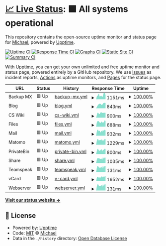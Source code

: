 # [📈 Live Status](https://sysmike.github.io/upptime): <!--live status--> **🟩 All systems operational**

This repository contains the open-source uptime monitor and status page for [Michael](https://sysmike.github.io/upptime), powered by [Upptime](https://github.com/upptime/upptime).

[![Uptime CI](https://github.com/sysmike/upptime/workflows/Uptime%20CI/badge.svg)](https://github.com/sysmike/upptime/actions?query=workflow%3A%22Uptime+CI%22)
[![Response Time CI](https://github.com/sysmike/upptime/workflows/Response%20Time%20CI/badge.svg)](https://github.com/sysmike/upptime/actions?query=workflow%3A%22Response+Time+CI%22)
[![Graphs CI](https://github.com/sysmike/upptime/workflows/Graphs%20CI/badge.svg)](https://github.com/sysmike/upptime/actions?query=workflow%3A%22Graphs+CI%22)
[![Static Site CI](https://github.com/sysmike/upptime/workflows/Static%20Site%20CI/badge.svg)](https://github.com/sysmike/upptime/actions?query=workflow%3A%22Static+Site+CI%22)
[![Summary CI](https://github.com/sysmike/upptime/workflows/Summary%20CI/badge.svg)](https://github.com/sysmike/upptime/actions?query=workflow%3A%22Summary+CI%22)

With [Upptime](https://upptime.js.org), you can get your own unlimited and free uptime monitor and status page, powered entirely by a GitHub repository. We use [Issues](https://github.com/sysmike/upptime/issues) as incident reports, [Actions](https://github.com/sysmike/upptime/actions) as uptime monitors, and [Pages](https://sysmike.github.io/upptime) for the status page.

<!--start: status pages-->
<!-- This summary is generated by Upptime (https://github.com/upptime/upptime) -->
<!-- Do not edit this manually, your changes will be overwritten -->
<!-- prettier-ignore -->
| URL | Status | History | Response Time | Uptime |
| --- | ------ | ------- | ------------- | ------ |
| <img alt="" src="https://icons.duckduckgo.com/ip3/null.ico" height="13"> Backup MX | 🟩 Up | [backup-mx.yml](https://github.com/sysmike/upptime/commits/HEAD/history/backup-mx.yml) | <details><summary><img alt="Response time graph" src="./graphs/backup-mx/response-time-week.png" height="20"> 1151ms</summary><br><a href="https://sysmike.github.io/upptime/history/backup-mx"><img alt="Response time 830" src="https://img.shields.io/endpoint?url=https%3A%2F%2Fraw.githubusercontent.com%2Fsysmike%2Fupptime%2FHEAD%2Fapi%2Fbackup-mx%2Fresponse-time.json"></a><br><a href="https://sysmike.github.io/upptime/history/backup-mx"><img alt="24-hour response time 1159" src="https://img.shields.io/endpoint?url=https%3A%2F%2Fraw.githubusercontent.com%2Fsysmike%2Fupptime%2FHEAD%2Fapi%2Fbackup-mx%2Fresponse-time-day.json"></a><br><a href="https://sysmike.github.io/upptime/history/backup-mx"><img alt="7-day response time 1151" src="https://img.shields.io/endpoint?url=https%3A%2F%2Fraw.githubusercontent.com%2Fsysmike%2Fupptime%2FHEAD%2Fapi%2Fbackup-mx%2Fresponse-time-week.json"></a><br><a href="https://sysmike.github.io/upptime/history/backup-mx"><img alt="30-day response time 1188" src="https://img.shields.io/endpoint?url=https%3A%2F%2Fraw.githubusercontent.com%2Fsysmike%2Fupptime%2FHEAD%2Fapi%2Fbackup-mx%2Fresponse-time-month.json"></a><br><a href="https://sysmike.github.io/upptime/history/backup-mx"><img alt="1-year response time 855" src="https://img.shields.io/endpoint?url=https%3A%2F%2Fraw.githubusercontent.com%2Fsysmike%2Fupptime%2FHEAD%2Fapi%2Fbackup-mx%2Fresponse-time-year.json"></a></details> | <details><summary><a href="https://sysmike.github.io/upptime/history/backup-mx">100.00%</a></summary><a href="https://sysmike.github.io/upptime/history/backup-mx"><img alt="All-time uptime 100.00%" src="https://img.shields.io/endpoint?url=https%3A%2F%2Fraw.githubusercontent.com%2Fsysmike%2Fupptime%2FHEAD%2Fapi%2Fbackup-mx%2Fuptime.json"></a><br><a href="https://sysmike.github.io/upptime/history/backup-mx"><img alt="24-hour uptime 100.00%" src="https://img.shields.io/endpoint?url=https%3A%2F%2Fraw.githubusercontent.com%2Fsysmike%2Fupptime%2FHEAD%2Fapi%2Fbackup-mx%2Fuptime-day.json"></a><br><a href="https://sysmike.github.io/upptime/history/backup-mx"><img alt="7-day uptime 100.00%" src="https://img.shields.io/endpoint?url=https%3A%2F%2Fraw.githubusercontent.com%2Fsysmike%2Fupptime%2FHEAD%2Fapi%2Fbackup-mx%2Fuptime-week.json"></a><br><a href="https://sysmike.github.io/upptime/history/backup-mx"><img alt="30-day uptime 100.00%" src="https://img.shields.io/endpoint?url=https%3A%2F%2Fraw.githubusercontent.com%2Fsysmike%2Fupptime%2FHEAD%2Fapi%2Fbackup-mx%2Fuptime-month.json"></a><br><a href="https://sysmike.github.io/upptime/history/backup-mx"><img alt="1-year uptime 100.00%" src="https://img.shields.io/endpoint?url=https%3A%2F%2Fraw.githubusercontent.com%2Fsysmike%2Fupptime%2FHEAD%2Fapi%2Fbackup-mx%2Fuptime-year.json"></a></details>
| <img alt="" src="https://icons.duckduckgo.com/ip3/null.ico" height="13"> Blog | 🟩 Up | [blog.yml](https://github.com/sysmike/upptime/commits/HEAD/history/blog.yml) | <details><summary><img alt="Response time graph" src="./graphs/blog/response-time-week.png" height="20"> 843ms</summary><br><a href="https://sysmike.github.io/upptime/history/blog"><img alt="Response time 843" src="https://img.shields.io/endpoint?url=https%3A%2F%2Fraw.githubusercontent.com%2Fsysmike%2Fupptime%2FHEAD%2Fapi%2Fblog%2Fresponse-time.json"></a><br><a href="https://sysmike.github.io/upptime/history/blog"><img alt="24-hour response time 1036" src="https://img.shields.io/endpoint?url=https%3A%2F%2Fraw.githubusercontent.com%2Fsysmike%2Fupptime%2FHEAD%2Fapi%2Fblog%2Fresponse-time-day.json"></a><br><a href="https://sysmike.github.io/upptime/history/blog"><img alt="7-day response time 843" src="https://img.shields.io/endpoint?url=https%3A%2F%2Fraw.githubusercontent.com%2Fsysmike%2Fupptime%2FHEAD%2Fapi%2Fblog%2Fresponse-time-week.json"></a><br><a href="https://sysmike.github.io/upptime/history/blog"><img alt="30-day response time 843" src="https://img.shields.io/endpoint?url=https%3A%2F%2Fraw.githubusercontent.com%2Fsysmike%2Fupptime%2FHEAD%2Fapi%2Fblog%2Fresponse-time-month.json"></a><br><a href="https://sysmike.github.io/upptime/history/blog"><img alt="1-year response time 843" src="https://img.shields.io/endpoint?url=https%3A%2F%2Fraw.githubusercontent.com%2Fsysmike%2Fupptime%2FHEAD%2Fapi%2Fblog%2Fresponse-time-year.json"></a></details> | <details><summary><a href="https://sysmike.github.io/upptime/history/blog">100.00%</a></summary><a href="https://sysmike.github.io/upptime/history/blog"><img alt="All-time uptime 100.00%" src="https://img.shields.io/endpoint?url=https%3A%2F%2Fraw.githubusercontent.com%2Fsysmike%2Fupptime%2FHEAD%2Fapi%2Fblog%2Fuptime.json"></a><br><a href="https://sysmike.github.io/upptime/history/blog"><img alt="24-hour uptime 100.00%" src="https://img.shields.io/endpoint?url=https%3A%2F%2Fraw.githubusercontent.com%2Fsysmike%2Fupptime%2FHEAD%2Fapi%2Fblog%2Fuptime-day.json"></a><br><a href="https://sysmike.github.io/upptime/history/blog"><img alt="7-day uptime 100.00%" src="https://img.shields.io/endpoint?url=https%3A%2F%2Fraw.githubusercontent.com%2Fsysmike%2Fupptime%2FHEAD%2Fapi%2Fblog%2Fuptime-week.json"></a><br><a href="https://sysmike.github.io/upptime/history/blog"><img alt="30-day uptime 100.00%" src="https://img.shields.io/endpoint?url=https%3A%2F%2Fraw.githubusercontent.com%2Fsysmike%2Fupptime%2FHEAD%2Fapi%2Fblog%2Fuptime-month.json"></a><br><a href="https://sysmike.github.io/upptime/history/blog"><img alt="1-year uptime 100.00%" src="https://img.shields.io/endpoint?url=https%3A%2F%2Fraw.githubusercontent.com%2Fsysmike%2Fupptime%2FHEAD%2Fapi%2Fblog%2Fuptime-year.json"></a></details>
| <img alt="" src="https://icons.duckduckgo.com/ip3/null.ico" height="13"> CS Wiki | 🟩 Up | [cs-wiki.yml](https://github.com/sysmike/upptime/commits/HEAD/history/cs-wiki.yml) | <details><summary><img alt="Response time graph" src="./graphs/cs-wiki/response-time-week.png" height="20"> 900ms</summary><br><a href="https://sysmike.github.io/upptime/history/cs-wiki"><img alt="Response time 900" src="https://img.shields.io/endpoint?url=https%3A%2F%2Fraw.githubusercontent.com%2Fsysmike%2Fupptime%2FHEAD%2Fapi%2Fcs-wiki%2Fresponse-time.json"></a><br><a href="https://sysmike.github.io/upptime/history/cs-wiki"><img alt="24-hour response time 937" src="https://img.shields.io/endpoint?url=https%3A%2F%2Fraw.githubusercontent.com%2Fsysmike%2Fupptime%2FHEAD%2Fapi%2Fcs-wiki%2Fresponse-time-day.json"></a><br><a href="https://sysmike.github.io/upptime/history/cs-wiki"><img alt="7-day response time 900" src="https://img.shields.io/endpoint?url=https%3A%2F%2Fraw.githubusercontent.com%2Fsysmike%2Fupptime%2FHEAD%2Fapi%2Fcs-wiki%2Fresponse-time-week.json"></a><br><a href="https://sysmike.github.io/upptime/history/cs-wiki"><img alt="30-day response time 900" src="https://img.shields.io/endpoint?url=https%3A%2F%2Fraw.githubusercontent.com%2Fsysmike%2Fupptime%2FHEAD%2Fapi%2Fcs-wiki%2Fresponse-time-month.json"></a><br><a href="https://sysmike.github.io/upptime/history/cs-wiki"><img alt="1-year response time 900" src="https://img.shields.io/endpoint?url=https%3A%2F%2Fraw.githubusercontent.com%2Fsysmike%2Fupptime%2FHEAD%2Fapi%2Fcs-wiki%2Fresponse-time-year.json"></a></details> | <details><summary><a href="https://sysmike.github.io/upptime/history/cs-wiki">100.00%</a></summary><a href="https://sysmike.github.io/upptime/history/cs-wiki"><img alt="All-time uptime 100.00%" src="https://img.shields.io/endpoint?url=https%3A%2F%2Fraw.githubusercontent.com%2Fsysmike%2Fupptime%2FHEAD%2Fapi%2Fcs-wiki%2Fuptime.json"></a><br><a href="https://sysmike.github.io/upptime/history/cs-wiki"><img alt="24-hour uptime 100.00%" src="https://img.shields.io/endpoint?url=https%3A%2F%2Fraw.githubusercontent.com%2Fsysmike%2Fupptime%2FHEAD%2Fapi%2Fcs-wiki%2Fuptime-day.json"></a><br><a href="https://sysmike.github.io/upptime/history/cs-wiki"><img alt="7-day uptime 100.00%" src="https://img.shields.io/endpoint?url=https%3A%2F%2Fraw.githubusercontent.com%2Fsysmike%2Fupptime%2FHEAD%2Fapi%2Fcs-wiki%2Fuptime-week.json"></a><br><a href="https://sysmike.github.io/upptime/history/cs-wiki"><img alt="30-day uptime 100.00%" src="https://img.shields.io/endpoint?url=https%3A%2F%2Fraw.githubusercontent.com%2Fsysmike%2Fupptime%2FHEAD%2Fapi%2Fcs-wiki%2Fuptime-month.json"></a><br><a href="https://sysmike.github.io/upptime/history/cs-wiki"><img alt="1-year uptime 100.00%" src="https://img.shields.io/endpoint?url=https%3A%2F%2Fraw.githubusercontent.com%2Fsysmike%2Fupptime%2FHEAD%2Fapi%2Fcs-wiki%2Fuptime-year.json"></a></details>
| <img alt="" src="https://icons.duckduckgo.com/ip3/null.ico" height="13"> Files | 🟩 Up | [files.yml](https://github.com/sysmike/upptime/commits/HEAD/history/files.yml) | <details><summary><img alt="Response time graph" src="./graphs/files/response-time-week.png" height="20"> 688ms</summary><br><a href="https://sysmike.github.io/upptime/history/files"><img alt="Response time 590" src="https://img.shields.io/endpoint?url=https%3A%2F%2Fraw.githubusercontent.com%2Fsysmike%2Fupptime%2FHEAD%2Fapi%2Ffiles%2Fresponse-time.json"></a><br><a href="https://sysmike.github.io/upptime/history/files"><img alt="24-hour response time 797" src="https://img.shields.io/endpoint?url=https%3A%2F%2Fraw.githubusercontent.com%2Fsysmike%2Fupptime%2FHEAD%2Fapi%2Ffiles%2Fresponse-time-day.json"></a><br><a href="https://sysmike.github.io/upptime/history/files"><img alt="7-day response time 688" src="https://img.shields.io/endpoint?url=https%3A%2F%2Fraw.githubusercontent.com%2Fsysmike%2Fupptime%2FHEAD%2Fapi%2Ffiles%2Fresponse-time-week.json"></a><br><a href="https://sysmike.github.io/upptime/history/files"><img alt="30-day response time 679" src="https://img.shields.io/endpoint?url=https%3A%2F%2Fraw.githubusercontent.com%2Fsysmike%2Fupptime%2FHEAD%2Fapi%2Ffiles%2Fresponse-time-month.json"></a><br><a href="https://sysmike.github.io/upptime/history/files"><img alt="1-year response time 596" src="https://img.shields.io/endpoint?url=https%3A%2F%2Fraw.githubusercontent.com%2Fsysmike%2Fupptime%2FHEAD%2Fapi%2Ffiles%2Fresponse-time-year.json"></a></details> | <details><summary><a href="https://sysmike.github.io/upptime/history/files">100.00%</a></summary><a href="https://sysmike.github.io/upptime/history/files"><img alt="All-time uptime 100.00%" src="https://img.shields.io/endpoint?url=https%3A%2F%2Fraw.githubusercontent.com%2Fsysmike%2Fupptime%2FHEAD%2Fapi%2Ffiles%2Fuptime.json"></a><br><a href="https://sysmike.github.io/upptime/history/files"><img alt="24-hour uptime 100.00%" src="https://img.shields.io/endpoint?url=https%3A%2F%2Fraw.githubusercontent.com%2Fsysmike%2Fupptime%2FHEAD%2Fapi%2Ffiles%2Fuptime-day.json"></a><br><a href="https://sysmike.github.io/upptime/history/files"><img alt="7-day uptime 100.00%" src="https://img.shields.io/endpoint?url=https%3A%2F%2Fraw.githubusercontent.com%2Fsysmike%2Fupptime%2FHEAD%2Fapi%2Ffiles%2Fuptime-week.json"></a><br><a href="https://sysmike.github.io/upptime/history/files"><img alt="30-day uptime 100.00%" src="https://img.shields.io/endpoint?url=https%3A%2F%2Fraw.githubusercontent.com%2Fsysmike%2Fupptime%2FHEAD%2Fapi%2Ffiles%2Fuptime-month.json"></a><br><a href="https://sysmike.github.io/upptime/history/files"><img alt="1-year uptime 100.00%" src="https://img.shields.io/endpoint?url=https%3A%2F%2Fraw.githubusercontent.com%2Fsysmike%2Fupptime%2FHEAD%2Fapi%2Ffiles%2Fuptime-year.json"></a></details>
| <img alt="" src="https://icons.duckduckgo.com/ip3/null.ico" height="13"> Mail | 🟩 Up | [mail.yml](https://github.com/sysmike/upptime/commits/HEAD/history/mail.yml) | <details><summary><img alt="Response time graph" src="./graphs/mail/response-time-week.png" height="20"> 932ms</summary><br><a href="https://sysmike.github.io/upptime/history/mail"><img alt="Response time 813" src="https://img.shields.io/endpoint?url=https%3A%2F%2Fraw.githubusercontent.com%2Fsysmike%2Fupptime%2FHEAD%2Fapi%2Fmail%2Fresponse-time.json"></a><br><a href="https://sysmike.github.io/upptime/history/mail"><img alt="24-hour response time 986" src="https://img.shields.io/endpoint?url=https%3A%2F%2Fraw.githubusercontent.com%2Fsysmike%2Fupptime%2FHEAD%2Fapi%2Fmail%2Fresponse-time-day.json"></a><br><a href="https://sysmike.github.io/upptime/history/mail"><img alt="7-day response time 932" src="https://img.shields.io/endpoint?url=https%3A%2F%2Fraw.githubusercontent.com%2Fsysmike%2Fupptime%2FHEAD%2Fapi%2Fmail%2Fresponse-time-week.json"></a><br><a href="https://sysmike.github.io/upptime/history/mail"><img alt="30-day response time 956" src="https://img.shields.io/endpoint?url=https%3A%2F%2Fraw.githubusercontent.com%2Fsysmike%2Fupptime%2FHEAD%2Fapi%2Fmail%2Fresponse-time-month.json"></a><br><a href="https://sysmike.github.io/upptime/history/mail"><img alt="1-year response time 811" src="https://img.shields.io/endpoint?url=https%3A%2F%2Fraw.githubusercontent.com%2Fsysmike%2Fupptime%2FHEAD%2Fapi%2Fmail%2Fresponse-time-year.json"></a></details> | <details><summary><a href="https://sysmike.github.io/upptime/history/mail">100.00%</a></summary><a href="https://sysmike.github.io/upptime/history/mail"><img alt="All-time uptime 99.99%" src="https://img.shields.io/endpoint?url=https%3A%2F%2Fraw.githubusercontent.com%2Fsysmike%2Fupptime%2FHEAD%2Fapi%2Fmail%2Fuptime.json"></a><br><a href="https://sysmike.github.io/upptime/history/mail"><img alt="24-hour uptime 100.00%" src="https://img.shields.io/endpoint?url=https%3A%2F%2Fraw.githubusercontent.com%2Fsysmike%2Fupptime%2FHEAD%2Fapi%2Fmail%2Fuptime-day.json"></a><br><a href="https://sysmike.github.io/upptime/history/mail"><img alt="7-day uptime 100.00%" src="https://img.shields.io/endpoint?url=https%3A%2F%2Fraw.githubusercontent.com%2Fsysmike%2Fupptime%2FHEAD%2Fapi%2Fmail%2Fuptime-week.json"></a><br><a href="https://sysmike.github.io/upptime/history/mail"><img alt="30-day uptime 100.00%" src="https://img.shields.io/endpoint?url=https%3A%2F%2Fraw.githubusercontent.com%2Fsysmike%2Fupptime%2FHEAD%2Fapi%2Fmail%2Fuptime-month.json"></a><br><a href="https://sysmike.github.io/upptime/history/mail"><img alt="1-year uptime 99.98%" src="https://img.shields.io/endpoint?url=https%3A%2F%2Fraw.githubusercontent.com%2Fsysmike%2Fupptime%2FHEAD%2Fapi%2Fmail%2Fuptime-year.json"></a></details>
| <img alt="" src="https://icons.duckduckgo.com/ip3/null.ico" height="13"> Matomo | 🟩 Up | [matomo.yml](https://github.com/sysmike/upptime/commits/HEAD/history/matomo.yml) | <details><summary><img alt="Response time graph" src="./graphs/matomo/response-time-week.png" height="20"> 1229ms</summary><br><a href="https://sysmike.github.io/upptime/history/matomo"><img alt="Response time 1143" src="https://img.shields.io/endpoint?url=https%3A%2F%2Fraw.githubusercontent.com%2Fsysmike%2Fupptime%2FHEAD%2Fapi%2Fmatomo%2Fresponse-time.json"></a><br><a href="https://sysmike.github.io/upptime/history/matomo"><img alt="24-hour response time 1425" src="https://img.shields.io/endpoint?url=https%3A%2F%2Fraw.githubusercontent.com%2Fsysmike%2Fupptime%2FHEAD%2Fapi%2Fmatomo%2Fresponse-time-day.json"></a><br><a href="https://sysmike.github.io/upptime/history/matomo"><img alt="7-day response time 1229" src="https://img.shields.io/endpoint?url=https%3A%2F%2Fraw.githubusercontent.com%2Fsysmike%2Fupptime%2FHEAD%2Fapi%2Fmatomo%2Fresponse-time-week.json"></a><br><a href="https://sysmike.github.io/upptime/history/matomo"><img alt="30-day response time 1409" src="https://img.shields.io/endpoint?url=https%3A%2F%2Fraw.githubusercontent.com%2Fsysmike%2Fupptime%2FHEAD%2Fapi%2Fmatomo%2Fresponse-time-month.json"></a><br><a href="https://sysmike.github.io/upptime/history/matomo"><img alt="1-year response time 1152" src="https://img.shields.io/endpoint?url=https%3A%2F%2Fraw.githubusercontent.com%2Fsysmike%2Fupptime%2FHEAD%2Fapi%2Fmatomo%2Fresponse-time-year.json"></a></details> | <details><summary><a href="https://sysmike.github.io/upptime/history/matomo">100.00%</a></summary><a href="https://sysmike.github.io/upptime/history/matomo"><img alt="All-time uptime 99.94%" src="https://img.shields.io/endpoint?url=https%3A%2F%2Fraw.githubusercontent.com%2Fsysmike%2Fupptime%2FHEAD%2Fapi%2Fmatomo%2Fuptime.json"></a><br><a href="https://sysmike.github.io/upptime/history/matomo"><img alt="24-hour uptime 100.00%" src="https://img.shields.io/endpoint?url=https%3A%2F%2Fraw.githubusercontent.com%2Fsysmike%2Fupptime%2FHEAD%2Fapi%2Fmatomo%2Fuptime-day.json"></a><br><a href="https://sysmike.github.io/upptime/history/matomo"><img alt="7-day uptime 100.00%" src="https://img.shields.io/endpoint?url=https%3A%2F%2Fraw.githubusercontent.com%2Fsysmike%2Fupptime%2FHEAD%2Fapi%2Fmatomo%2Fuptime-week.json"></a><br><a href="https://sysmike.github.io/upptime/history/matomo"><img alt="30-day uptime 100.00%" src="https://img.shields.io/endpoint?url=https%3A%2F%2Fraw.githubusercontent.com%2Fsysmike%2Fupptime%2FHEAD%2Fapi%2Fmatomo%2Fuptime-month.json"></a><br><a href="https://sysmike.github.io/upptime/history/matomo"><img alt="1-year uptime 100.00%" src="https://img.shields.io/endpoint?url=https%3A%2F%2Fraw.githubusercontent.com%2Fsysmike%2Fupptime%2FHEAD%2Fapi%2Fmatomo%2Fuptime-year.json"></a></details>
| <img alt="" src="https://icons.duckduckgo.com/ip3/null.ico" height="13"> PrivateBin | 🟩 Up | [private-bin.yml](https://github.com/sysmike/upptime/commits/HEAD/history/private-bin.yml) | <details><summary><img alt="Response time graph" src="./graphs/private-bin/response-time-week.png" height="20"> 800ms</summary><br><a href="https://sysmike.github.io/upptime/history/private-bin"><img alt="Response time 698" src="https://img.shields.io/endpoint?url=https%3A%2F%2Fraw.githubusercontent.com%2Fsysmike%2Fupptime%2FHEAD%2Fapi%2Fprivate-bin%2Fresponse-time.json"></a><br><a href="https://sysmike.github.io/upptime/history/private-bin"><img alt="24-hour response time 962" src="https://img.shields.io/endpoint?url=https%3A%2F%2Fraw.githubusercontent.com%2Fsysmike%2Fupptime%2FHEAD%2Fapi%2Fprivate-bin%2Fresponse-time-day.json"></a><br><a href="https://sysmike.github.io/upptime/history/private-bin"><img alt="7-day response time 800" src="https://img.shields.io/endpoint?url=https%3A%2F%2Fraw.githubusercontent.com%2Fsysmike%2Fupptime%2FHEAD%2Fapi%2Fprivate-bin%2Fresponse-time-week.json"></a><br><a href="https://sysmike.github.io/upptime/history/private-bin"><img alt="30-day response time 792" src="https://img.shields.io/endpoint?url=https%3A%2F%2Fraw.githubusercontent.com%2Fsysmike%2Fupptime%2FHEAD%2Fapi%2Fprivate-bin%2Fresponse-time-month.json"></a><br><a href="https://sysmike.github.io/upptime/history/private-bin"><img alt="1-year response time 705" src="https://img.shields.io/endpoint?url=https%3A%2F%2Fraw.githubusercontent.com%2Fsysmike%2Fupptime%2FHEAD%2Fapi%2Fprivate-bin%2Fresponse-time-year.json"></a></details> | <details><summary><a href="https://sysmike.github.io/upptime/history/private-bin">100.00%</a></summary><a href="https://sysmike.github.io/upptime/history/private-bin"><img alt="All-time uptime 99.94%" src="https://img.shields.io/endpoint?url=https%3A%2F%2Fraw.githubusercontent.com%2Fsysmike%2Fupptime%2FHEAD%2Fapi%2Fprivate-bin%2Fuptime.json"></a><br><a href="https://sysmike.github.io/upptime/history/private-bin"><img alt="24-hour uptime 100.00%" src="https://img.shields.io/endpoint?url=https%3A%2F%2Fraw.githubusercontent.com%2Fsysmike%2Fupptime%2FHEAD%2Fapi%2Fprivate-bin%2Fuptime-day.json"></a><br><a href="https://sysmike.github.io/upptime/history/private-bin"><img alt="7-day uptime 100.00%" src="https://img.shields.io/endpoint?url=https%3A%2F%2Fraw.githubusercontent.com%2Fsysmike%2Fupptime%2FHEAD%2Fapi%2Fprivate-bin%2Fuptime-week.json"></a><br><a href="https://sysmike.github.io/upptime/history/private-bin"><img alt="30-day uptime 100.00%" src="https://img.shields.io/endpoint?url=https%3A%2F%2Fraw.githubusercontent.com%2Fsysmike%2Fupptime%2FHEAD%2Fapi%2Fprivate-bin%2Fuptime-month.json"></a><br><a href="https://sysmike.github.io/upptime/history/private-bin"><img alt="1-year uptime 100.00%" src="https://img.shields.io/endpoint?url=https%3A%2F%2Fraw.githubusercontent.com%2Fsysmike%2Fupptime%2FHEAD%2Fapi%2Fprivate-bin%2Fuptime-year.json"></a></details>
| <img alt="" src="https://icons.duckduckgo.com/ip3/null.ico" height="13"> Share | 🟩 Up | [share.yml](https://github.com/sysmike/upptime/commits/HEAD/history/share.yml) | <details><summary><img alt="Response time graph" src="./graphs/share/response-time-week.png" height="20"> 1035ms</summary><br><a href="https://sysmike.github.io/upptime/history/share"><img alt="Response time 873" src="https://img.shields.io/endpoint?url=https%3A%2F%2Fraw.githubusercontent.com%2Fsysmike%2Fupptime%2FHEAD%2Fapi%2Fshare%2Fresponse-time.json"></a><br><a href="https://sysmike.github.io/upptime/history/share"><img alt="24-hour response time 1198" src="https://img.shields.io/endpoint?url=https%3A%2F%2Fraw.githubusercontent.com%2Fsysmike%2Fupptime%2FHEAD%2Fapi%2Fshare%2Fresponse-time-day.json"></a><br><a href="https://sysmike.github.io/upptime/history/share"><img alt="7-day response time 1035" src="https://img.shields.io/endpoint?url=https%3A%2F%2Fraw.githubusercontent.com%2Fsysmike%2Fupptime%2FHEAD%2Fapi%2Fshare%2Fresponse-time-week.json"></a><br><a href="https://sysmike.github.io/upptime/history/share"><img alt="30-day response time 982" src="https://img.shields.io/endpoint?url=https%3A%2F%2Fraw.githubusercontent.com%2Fsysmike%2Fupptime%2FHEAD%2Fapi%2Fshare%2Fresponse-time-month.json"></a><br><a href="https://sysmike.github.io/upptime/history/share"><img alt="1-year response time 887" src="https://img.shields.io/endpoint?url=https%3A%2F%2Fraw.githubusercontent.com%2Fsysmike%2Fupptime%2FHEAD%2Fapi%2Fshare%2Fresponse-time-year.json"></a></details> | <details><summary><a href="https://sysmike.github.io/upptime/history/share">100.00%</a></summary><a href="https://sysmike.github.io/upptime/history/share"><img alt="All-time uptime 99.94%" src="https://img.shields.io/endpoint?url=https%3A%2F%2Fraw.githubusercontent.com%2Fsysmike%2Fupptime%2FHEAD%2Fapi%2Fshare%2Fuptime.json"></a><br><a href="https://sysmike.github.io/upptime/history/share"><img alt="24-hour uptime 100.00%" src="https://img.shields.io/endpoint?url=https%3A%2F%2Fraw.githubusercontent.com%2Fsysmike%2Fupptime%2FHEAD%2Fapi%2Fshare%2Fuptime-day.json"></a><br><a href="https://sysmike.github.io/upptime/history/share"><img alt="7-day uptime 100.00%" src="https://img.shields.io/endpoint?url=https%3A%2F%2Fraw.githubusercontent.com%2Fsysmike%2Fupptime%2FHEAD%2Fapi%2Fshare%2Fuptime-week.json"></a><br><a href="https://sysmike.github.io/upptime/history/share"><img alt="30-day uptime 100.00%" src="https://img.shields.io/endpoint?url=https%3A%2F%2Fraw.githubusercontent.com%2Fsysmike%2Fupptime%2FHEAD%2Fapi%2Fshare%2Fuptime-month.json"></a><br><a href="https://sysmike.github.io/upptime/history/share"><img alt="1-year uptime 100.00%" src="https://img.shields.io/endpoint?url=https%3A%2F%2Fraw.githubusercontent.com%2Fsysmike%2Fupptime%2FHEAD%2Fapi%2Fshare%2Fuptime-year.json"></a></details>
| <img alt="" src="https://icons.duckduckgo.com/ip3/null.ico" height="13"> Teamspeak | 🟩 Up | [teamspeak.yml](https://github.com/sysmike/upptime/commits/HEAD/history/teamspeak.yml) | <details><summary><img alt="Response time graph" src="./graphs/teamspeak/response-time-week.png" height="20"> 131ms</summary><br><a href="https://sysmike.github.io/upptime/history/teamspeak"><img alt="Response time 115" src="https://img.shields.io/endpoint?url=https%3A%2F%2Fraw.githubusercontent.com%2Fsysmike%2Fupptime%2FHEAD%2Fapi%2Fteamspeak%2Fresponse-time.json"></a><br><a href="https://sysmike.github.io/upptime/history/teamspeak"><img alt="24-hour response time 154" src="https://img.shields.io/endpoint?url=https%3A%2F%2Fraw.githubusercontent.com%2Fsysmike%2Fupptime%2FHEAD%2Fapi%2Fteamspeak%2Fresponse-time-day.json"></a><br><a href="https://sysmike.github.io/upptime/history/teamspeak"><img alt="7-day response time 131" src="https://img.shields.io/endpoint?url=https%3A%2F%2Fraw.githubusercontent.com%2Fsysmike%2Fupptime%2FHEAD%2Fapi%2Fteamspeak%2Fresponse-time-week.json"></a><br><a href="https://sysmike.github.io/upptime/history/teamspeak"><img alt="30-day response time 127" src="https://img.shields.io/endpoint?url=https%3A%2F%2Fraw.githubusercontent.com%2Fsysmike%2Fupptime%2FHEAD%2Fapi%2Fteamspeak%2Fresponse-time-month.json"></a><br><a href="https://sysmike.github.io/upptime/history/teamspeak"><img alt="1-year response time 115" src="https://img.shields.io/endpoint?url=https%3A%2F%2Fraw.githubusercontent.com%2Fsysmike%2Fupptime%2FHEAD%2Fapi%2Fteamspeak%2Fresponse-time-year.json"></a></details> | <details><summary><a href="https://sysmike.github.io/upptime/history/teamspeak">100.00%</a></summary><a href="https://sysmike.github.io/upptime/history/teamspeak"><img alt="All-time uptime 99.95%" src="https://img.shields.io/endpoint?url=https%3A%2F%2Fraw.githubusercontent.com%2Fsysmike%2Fupptime%2FHEAD%2Fapi%2Fteamspeak%2Fuptime.json"></a><br><a href="https://sysmike.github.io/upptime/history/teamspeak"><img alt="24-hour uptime 100.00%" src="https://img.shields.io/endpoint?url=https%3A%2F%2Fraw.githubusercontent.com%2Fsysmike%2Fupptime%2FHEAD%2Fapi%2Fteamspeak%2Fuptime-day.json"></a><br><a href="https://sysmike.github.io/upptime/history/teamspeak"><img alt="7-day uptime 100.00%" src="https://img.shields.io/endpoint?url=https%3A%2F%2Fraw.githubusercontent.com%2Fsysmike%2Fupptime%2FHEAD%2Fapi%2Fteamspeak%2Fuptime-week.json"></a><br><a href="https://sysmike.github.io/upptime/history/teamspeak"><img alt="30-day uptime 100.00%" src="https://img.shields.io/endpoint?url=https%3A%2F%2Fraw.githubusercontent.com%2Fsysmike%2Fupptime%2FHEAD%2Fapi%2Fteamspeak%2Fuptime-month.json"></a><br><a href="https://sysmike.github.io/upptime/history/teamspeak"><img alt="1-year uptime 100.00%" src="https://img.shields.io/endpoint?url=https%3A%2F%2Fraw.githubusercontent.com%2Fsysmike%2Fupptime%2FHEAD%2Fapi%2Fteamspeak%2Fuptime-year.json"></a></details>
| <img alt="" src="https://icons.duckduckgo.com/ip3/null.ico" height="13"> vCard | 🟩 Up | [v-card.yml](https://github.com/sysmike/upptime/commits/HEAD/history/v-card.yml) | <details><summary><img alt="Response time graph" src="./graphs/v-card/response-time-week.png" height="20"> 1652ms</summary><br><a href="https://sysmike.github.io/upptime/history/v-card"><img alt="Response time 788" src="https://img.shields.io/endpoint?url=https%3A%2F%2Fraw.githubusercontent.com%2Fsysmike%2Fupptime%2FHEAD%2Fapi%2Fv-card%2Fresponse-time.json"></a><br><a href="https://sysmike.github.io/upptime/history/v-card"><img alt="24-hour response time 2011" src="https://img.shields.io/endpoint?url=https%3A%2F%2Fraw.githubusercontent.com%2Fsysmike%2Fupptime%2FHEAD%2Fapi%2Fv-card%2Fresponse-time-day.json"></a><br><a href="https://sysmike.github.io/upptime/history/v-card"><img alt="7-day response time 1652" src="https://img.shields.io/endpoint?url=https%3A%2F%2Fraw.githubusercontent.com%2Fsysmike%2Fupptime%2FHEAD%2Fapi%2Fv-card%2Fresponse-time-week.json"></a><br><a href="https://sysmike.github.io/upptime/history/v-card"><img alt="30-day response time 1128" src="https://img.shields.io/endpoint?url=https%3A%2F%2Fraw.githubusercontent.com%2Fsysmike%2Fupptime%2FHEAD%2Fapi%2Fv-card%2Fresponse-time-month.json"></a><br><a href="https://sysmike.github.io/upptime/history/v-card"><img alt="1-year response time 799" src="https://img.shields.io/endpoint?url=https%3A%2F%2Fraw.githubusercontent.com%2Fsysmike%2Fupptime%2FHEAD%2Fapi%2Fv-card%2Fresponse-time-year.json"></a></details> | <details><summary><a href="https://sysmike.github.io/upptime/history/v-card">100.00%</a></summary><a href="https://sysmike.github.io/upptime/history/v-card"><img alt="All-time uptime 100.00%" src="https://img.shields.io/endpoint?url=https%3A%2F%2Fraw.githubusercontent.com%2Fsysmike%2Fupptime%2FHEAD%2Fapi%2Fv-card%2Fuptime.json"></a><br><a href="https://sysmike.github.io/upptime/history/v-card"><img alt="24-hour uptime 100.00%" src="https://img.shields.io/endpoint?url=https%3A%2F%2Fraw.githubusercontent.com%2Fsysmike%2Fupptime%2FHEAD%2Fapi%2Fv-card%2Fuptime-day.json"></a><br><a href="https://sysmike.github.io/upptime/history/v-card"><img alt="7-day uptime 100.00%" src="https://img.shields.io/endpoint?url=https%3A%2F%2Fraw.githubusercontent.com%2Fsysmike%2Fupptime%2FHEAD%2Fapi%2Fv-card%2Fuptime-week.json"></a><br><a href="https://sysmike.github.io/upptime/history/v-card"><img alt="30-day uptime 100.00%" src="https://img.shields.io/endpoint?url=https%3A%2F%2Fraw.githubusercontent.com%2Fsysmike%2Fupptime%2FHEAD%2Fapi%2Fv-card%2Fuptime-month.json"></a><br><a href="https://sysmike.github.io/upptime/history/v-card"><img alt="1-year uptime 100.00%" src="https://img.shields.io/endpoint?url=https%3A%2F%2Fraw.githubusercontent.com%2Fsysmike%2Fupptime%2FHEAD%2Fapi%2Fv-card%2Fuptime-year.json"></a></details>
| <img alt="" src="https://icons.duckduckgo.com/ip3/null.ico" height="13"> Webserver | 🟩 Up | [webserver.yml](https://github.com/sysmike/upptime/commits/HEAD/history/webserver.yml) | <details><summary><img alt="Response time graph" src="./graphs/webserver/response-time-week.png" height="20"> 131ms</summary><br><a href="https://sysmike.github.io/upptime/history/webserver"><img alt="Response time 115" src="https://img.shields.io/endpoint?url=https%3A%2F%2Fraw.githubusercontent.com%2Fsysmike%2Fupptime%2FHEAD%2Fapi%2Fwebserver%2Fresponse-time.json"></a><br><a href="https://sysmike.github.io/upptime/history/webserver"><img alt="24-hour response time 156" src="https://img.shields.io/endpoint?url=https%3A%2F%2Fraw.githubusercontent.com%2Fsysmike%2Fupptime%2FHEAD%2Fapi%2Fwebserver%2Fresponse-time-day.json"></a><br><a href="https://sysmike.github.io/upptime/history/webserver"><img alt="7-day response time 131" src="https://img.shields.io/endpoint?url=https%3A%2F%2Fraw.githubusercontent.com%2Fsysmike%2Fupptime%2FHEAD%2Fapi%2Fwebserver%2Fresponse-time-week.json"></a><br><a href="https://sysmike.github.io/upptime/history/webserver"><img alt="30-day response time 127" src="https://img.shields.io/endpoint?url=https%3A%2F%2Fraw.githubusercontent.com%2Fsysmike%2Fupptime%2FHEAD%2Fapi%2Fwebserver%2Fresponse-time-month.json"></a><br><a href="https://sysmike.github.io/upptime/history/webserver"><img alt="1-year response time 116" src="https://img.shields.io/endpoint?url=https%3A%2F%2Fraw.githubusercontent.com%2Fsysmike%2Fupptime%2FHEAD%2Fapi%2Fwebserver%2Fresponse-time-year.json"></a></details> | <details><summary><a href="https://sysmike.github.io/upptime/history/webserver">100.00%</a></summary><a href="https://sysmike.github.io/upptime/history/webserver"><img alt="All-time uptime 100.00%" src="https://img.shields.io/endpoint?url=https%3A%2F%2Fraw.githubusercontent.com%2Fsysmike%2Fupptime%2FHEAD%2Fapi%2Fwebserver%2Fuptime.json"></a><br><a href="https://sysmike.github.io/upptime/history/webserver"><img alt="24-hour uptime 100.00%" src="https://img.shields.io/endpoint?url=https%3A%2F%2Fraw.githubusercontent.com%2Fsysmike%2Fupptime%2FHEAD%2Fapi%2Fwebserver%2Fuptime-day.json"></a><br><a href="https://sysmike.github.io/upptime/history/webserver"><img alt="7-day uptime 100.00%" src="https://img.shields.io/endpoint?url=https%3A%2F%2Fraw.githubusercontent.com%2Fsysmike%2Fupptime%2FHEAD%2Fapi%2Fwebserver%2Fuptime-week.json"></a><br><a href="https://sysmike.github.io/upptime/history/webserver"><img alt="30-day uptime 100.00%" src="https://img.shields.io/endpoint?url=https%3A%2F%2Fraw.githubusercontent.com%2Fsysmike%2Fupptime%2FHEAD%2Fapi%2Fwebserver%2Fuptime-month.json"></a><br><a href="https://sysmike.github.io/upptime/history/webserver"><img alt="1-year uptime 100.00%" src="https://img.shields.io/endpoint?url=https%3A%2F%2Fraw.githubusercontent.com%2Fsysmike%2Fupptime%2FHEAD%2Fapi%2Fwebserver%2Fuptime-year.json"></a></details>

<!--end: status pages-->

[**Visit our status website →**](https://sysmike.github.io/upptime)

## 📄 License

- Powered by: [Upptime](https://github.com/upptime/upptime)
- Code: [MIT](./LICENSE) © [Michael](https://sysmike.github.io/upptime)
- Data in the `./history` directory: [Open Database License](https://opendatacommons.org/licenses/odbl/1-0/)

